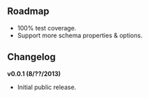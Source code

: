 ## Roadmap
- 100% test coverage.
- Support more schema properties & options.

## Changelog

**v0.0.1 (8/??/2013)**
* Initial public release.

